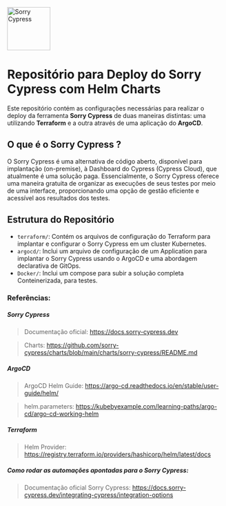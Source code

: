 <img src="https://avatars.githubusercontent.com/u/64430146?s=200&v=" alt="Sorry Cypress" width="100"/>

# Repositório para Deploy do Sorry Cypress com Helm Charts

Este repositório contém as configurações necessárias para realizar o deploy da ferramenta **Sorry Cypress** de duas maneiras distintas: uma utilizando **Terraform** e a outra através de uma aplicação do **ArgoCD**.

## O que é o Sorry Cypress ?
O Sorry Cypress é uma alternativa de código aberto, disponível para implantação (on-premise), à Dashboard do Cypress (Cypress Cloud), que atualmente é uma solução paga. Essencialmente, o Sorry Cypress oferece uma maneira gratuita de organizar as execuções de seus testes por meio de uma interface, proporcionando uma opção de gestão eficiente e acessível aos resultados dos testes.

## Estrutura do Repositório

- `terraform/`: Contém os arquivos de configuração do Terraform para implantar e configurar o Sorry Cypress em um cluster Kubernetes.
- `argocd/`: Inclui um arquivo de configuração de um Application para implantar o Sorry Cypress usando o  ArgoCD e uma abordagem declarativa de GitOps.
- `Docker/`: Inclui um compose para subir a solução completa Conteinerizada, para testes. 


### Referências:

##### Sorry Cypress
> Documentação oficial: https://docs.sorry-cypress.dev

> Charts: https://github.com/sorry-cypress/charts/blob/main/charts/sorry-cypress/README.md

##### ArgoCD

> ArgoCD Helm Guide: https://argo-cd.readthedocs.io/en/stable/user-guide/helm/

> helm.parameters: https://kubebyexample.com/learning-paths/argo-cd/argo-cd-working-helm

##### Terraform
> Helm Provider: https://registry.terraform.io/providers/hashicorp/helm/latest/docs

##### Como rodar as automações apontadas para o Sorry Cypress:

> Documentação oficial Sorry Cypress: https://docs.sorry-cypress.dev/integrating-cypress/integration-options

